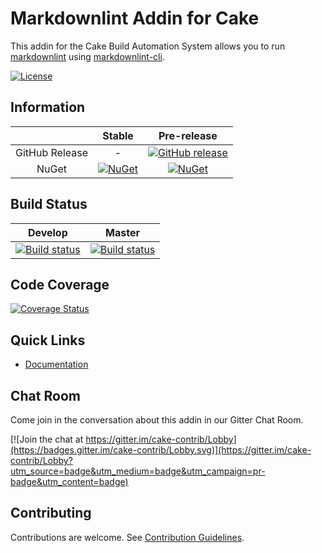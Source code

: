 # Markdownlint Addin for Cake

This addin for the Cake Build Automation System allows you to run [markdownlint] using [markdownlint-cli].

[![License](http://img.shields.io/:license-mit-blue.svg)](https://github.com/cake-contrib/Cake.Markdownlint/blob/master/LICENSE)

## Information

| | Stable | Pre-release |
|:--:|:--:|:--:|
|GitHub Release|-|[![GitHub release](https://img.shields.io/github/release/cake-contrib/Cake.Markdownlint.svg)](https://github.com/cake-contrib/Cake.Markdownlint/releases/latest)|
|NuGet|[![NuGet](https://img.shields.io/nuget/v/Cake.Markdownlint.svg)](https://www.nuget.org/packages/Cake.Markdownlint)|[![NuGet](https://img.shields.io/nuget/vpre/Cake.Markdownlint.svg)](https://www.nuget.org/packages/Cake.Markdownlint)|

## Build Status

|Develop|Master|
|:--:|:--:|
|[![Build status](https://ci.appveyor.com/api/projects/status/jf4fxxjmgci60arq/branch/develop?svg=true)](https://ci.appveyor.com/project/cakecontrib/cake-markdownlint/branch/develop)|[![Build status](https://ci.appveyor.com/api/projects/status/jf4fxxjmgci60arq/branch/develop?svg=true)](https://ci.appveyor.com/project/cakecontrib/cake-markdownlint/branch/master)|

## Code Coverage

[![Coverage Status](https://coveralls.io/repos/github/cake-contrib/Cake.Markdownlint/badge.svg?branch=develop)](https://coveralls.io/github/cake-contrib/Cake.Markdownlint?branch=develop)

## Quick Links

- [Documentation](https://cake-contrib.github.io/Cake.Markdownlint)

## Chat Room

Come join in the conversation about this addin in our Gitter Chat Room.

[![Join the chat at https://gitter.im/cake-contrib/Lobby](https://badges.gitter.im/cake-contrib/Lobby.svg)](https://gitter.im/cake-contrib/Lobby?utm_source=badge&utm_medium=badge&utm_campaign=pr-badge&utm_content=badge)

## Contributing

Contributions are welcome. See [Contribution Guidelines](CONTRIBUTING.md).

[markdownlint]: https://github.com/DavidAnson/markdownlint
[markdownlint-cli]: https://github.com/igorshubovych/markdownlint-cli